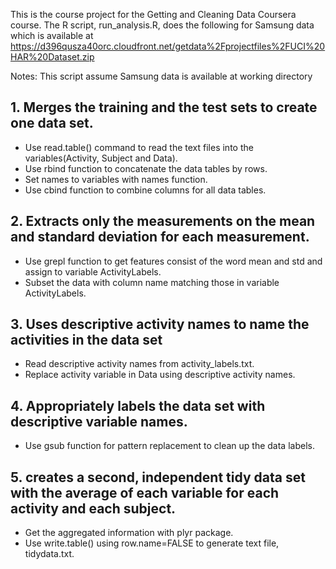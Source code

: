 This is the course project for the Getting and Cleaning Data Coursera course.
The R script, run_analysis.R, does the following for Samsung data which is available at https://d396qusza40orc.cloudfront.net/getdata%2Fprojectfiles%2FUCI%20HAR%20Dataset.zip

Notes: This script assume Samsung data is available at working directory

## 1. Merges the training and the test sets to create one data set.
* Use read.table() command to read the text files into the variables(Activity, Subject and Data).
* Use rbind function to concatenate the data tables by rows.
* Set names to variables with names function.
* Use cbind function to combine columns for all data tables.

## 2. Extracts only the measurements on the mean and standard deviation for each measurement.
* Use grepl function to get features consist of the word mean and std and assign to variable ActivityLabels.
* Subset the data with column name matching those in variable ActivityLabels.

## 3. Uses descriptive activity names to name the activities in the data set
* Read descriptive activity names from activity_labels.txt.
* Replace activity variable in Data using descriptive activity names.

## 4. Appropriately labels the data set with descriptive variable names.
* Use gsub function for pattern replacement to clean up the data labels.

## 5. creates a second, independent tidy data set with the average of each variable for each activity and each subject.
* Get the aggregated information with plyr package.
* Use write.table() using row.name=FALSE to generate text file, tidydata.txt.




